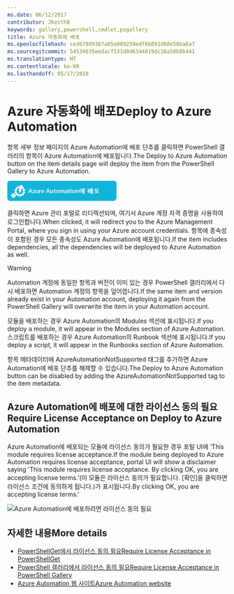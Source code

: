 ```yaml
---
ms.date: 06/12/2017
contributor: JKeithB
keywords: gallery,powershell,cmdlet,psgallery
title: Azure 자동화에 배포
ms.openlocfilehash: ced67809387a85e089259edf6b091d68e58ba6a7
ms.sourcegitcommit: 54534635eedacf531d8d6344019dc16a50b8b441
ms.translationtype: HT
ms.contentlocale: ko-KR
ms.lasthandoff: 05/17/2018
---
```

# <a name="deploy-to-azure-automation"></a><span data-ttu-id="a4dd9-103">Azure 자동화에 배포</span><span class="sxs-lookup"><span data-stu-id="a4dd9-103">Deploy to Azure Automation</span></span>

<span data-ttu-id="a4dd9-104">항목 세부 정보 페이지의 Azure Automation에 배포 단추를 클릭하면 PowerShell 갤러리의 항목이 Azure Automation에 배포됩니다.</span><span class="sxs-lookup"><span data-stu-id="a4dd9-104">The Deploy to Azure Automation button on the item details page will deploy the item from the PowerShell Gallery to Azure Automation.</span></span>

![Azure Automation에 배포](../../Images/DeployToAzureAutomationButton.png)

<span data-ttu-id="a4dd9-106">클릭하면 Azure 관리 포털로 리디렉션되며, 여기서 Azure 계정 자격 증명을 사용하여 로그인합니다.</span><span class="sxs-lookup"><span data-stu-id="a4dd9-106">When clicked, it will redirect you to the Azure Management Portal, where you sign in using your Azure account credentials.</span></span>
<span data-ttu-id="a4dd9-107">항목에 종속성이 포함된 경우 모든 종속성도 Azure Automation에 배포됩니다.</span><span class="sxs-lookup"><span data-stu-id="a4dd9-107">If the item includes dependencies, all the dependencies will be deployed to Azure Automation as well.</span></span>

> [!WARNING]
> <span data-ttu-id="a4dd9-108">Automation 계정에 동일한 항목과 버전이 이미 있는 경우 PowerShell 갤러리에서 다시 배포하면 Automation 계정의 항목을 덮어씁니다.</span><span class="sxs-lookup"><span data-stu-id="a4dd9-108">If the same item and version already exist in your Automation account, deploying it again from the PowerShell Gallery will overwrite the item in your Automation account.</span></span>

<span data-ttu-id="a4dd9-109">모듈을 배포하는 경우 Azure Automation의 Modules 섹션에 표시됩니다.</span><span class="sxs-lookup"><span data-stu-id="a4dd9-109">If you deploy a module, it will appear in the Modules section of Azure Automation.</span></span>  <span data-ttu-id="a4dd9-110">스크립트를 배포하는 경우 Azure Automation의 Runbook 섹션에 표시됩니다.</span><span class="sxs-lookup"><span data-stu-id="a4dd9-110">If you deploy a script, it will appear in the Runbooks section of Azure Automation.</span></span>

<span data-ttu-id="a4dd9-111">항목 메타데이터에 AzureAutomationNotSupported 태그를 추가하면 Azure Automation에 배포 단추를 해제할 수 있습니다.</span><span class="sxs-lookup"><span data-stu-id="a4dd9-111">The Deploy to Azure Automation button can be disabled by adding the AzureAutomationNotSupported tag to the item metadata.</span></span>

## <a name="require-license-acceptance-on-deploy-to-azure-automation"></a><span data-ttu-id="a4dd9-112">Azure Automation에 배포에 대한 라이선스 동의 필요</span><span class="sxs-lookup"><span data-stu-id="a4dd9-112">Require License Acceptance on Deploy to Azure Automation</span></span>

<span data-ttu-id="a4dd9-113">Azure Automation에 배포되는 모듈에 라이선스 동의가 필요한 경우 포털 UI에 ‘This module requires license acceptance.</span><span class="sxs-lookup"><span data-stu-id="a4dd9-113">If the module being deployed to Azure Automation requires license acceptance, portal UI will show a disclaimer saying 'This module requires license acceptance.</span></span> <span data-ttu-id="a4dd9-114">By clicking OK, you are accepting license terms.’(이 모듈은 라이선스 동의가 필요합니다. [확인]을 클릭하면 라이선스 조건에 동의하게 됩니다.)가 표시됩니다.</span><span class="sxs-lookup"><span data-stu-id="a4dd9-114">By clicking OK, you are accepting license terms.'</span></span>

![Azure Automation에 배포하려면 라이선스 동의 필요](../../Images/DeployToAzureAutomationRequireLicenseAcceptanceDisclaimer.png)

## <a name="more-details"></a><span data-ttu-id="a4dd9-116">자세한 내용</span><span class="sxs-lookup"><span data-stu-id="a4dd9-116">More details</span></span>

- [<span data-ttu-id="a4dd9-117">PowerShellGet에서 라이선스 동의 필요</span><span class="sxs-lookup"><span data-stu-id="a4dd9-117">Require License Acceptance in PowerShellGet</span></span>](../../concepts/module-license-acceptance.md)
- [<span data-ttu-id="a4dd9-118">PowerShell 갤러리에서 라이선스 동의 필요</span><span class="sxs-lookup"><span data-stu-id="a4dd9-118">Require License Acceptance in PowerShell Gallery</span></span>](items-that-require-license-acceptance.md)
- [<span data-ttu-id="a4dd9-119">Azure Automation 웹 사이트</span><span class="sxs-lookup"><span data-stu-id="a4dd9-119">Azure Automation website</span></span>](http://azure.microsoft.com/services/automation/)
